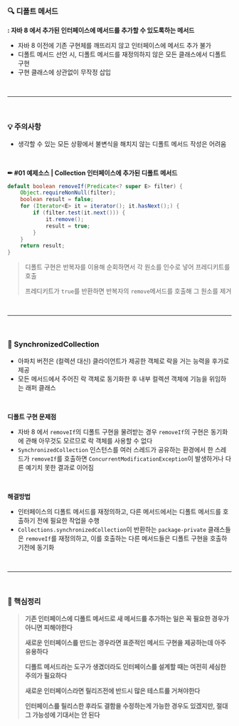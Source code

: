 ### 🔍 디폴트 메서드

**: 자바 8 에서 추가된 인터페이스에 메서드를 추가할 수 있도록하는 메서드**

- 자바 8 이전에 기존 구현체를 깨뜨리지 않고 인터페이스에 메서드 추가 불가
- 디폴트 메서드 선언 시, 디폴트 메서드를 재정의하지 않은 모든 클래스에서 디폴트 구현
- 구현 클래스에 상관없이 무작정 삽입

<br>

---

<br>

### 💡 주의사항

- 생각할 수 있는 모든 상황에서 불변식을 해치지 않는 디폴트 메서드 작성은 어려움

<br>

**✏ #01 예제소스 | Collection 인터페이스에 추가된 디폴트 메서드**

```java
default boolean removeIf(Predicate<? super E> filter) {
    Object.requireNonNull(filter);
    boolean result = false;
    for (Iterator<E> it = iterator(); it.hasNext();) {
        if (filter.test(it.next())) {
            it.remove();
            result = true;
        }
    }
    return result;
}
```

> 디폴트 구현은 반복자를 이용해 순회하면서 각 원소를 인수로 넣어 프레디키트를 호출
>
> 프레디키트가 `true`를 반환하면 반복자의 `remove`메서드를 호출해 그 원소를 제거

<br>

---

<br>

### 📘 SynchronizedCollection

- 아파치 버전은 (컬렉션 대신) 클라이언트가 제공한 객체로 락을 거는 능력을 후가로 제공
- 모든 메서드에서 주어진 락 객체로 동기화한 후 내부 컬렉션 객체에 기능을 위임하는 래퍼 클래스

<br>

**디폴트 구현 문제점**

- 자바 8 에서 `removeIf`의 디폴트 구현을 물려받는 경우 `removeIf`의 구현은 동기화에 관해 아무것도 모르므로 락 객체를 사용할 수 없다
- `SynchronizedCollection` 인스턴스를 여러 스레드가 공유하는 환경에서 한 스레드가 `removeIf`를 호출하면 `ConcurrentModificationException`이 발생하거나 다른 예기치 못한 결과로 이어짐

<br>

**해결방법**

- 인터페이스의 디폴트 메서드를 재정의하고, 다른 메서드에서는 디폴트 메서드를 호출하기 전에 필요한 작업을 수행
- `Collections.synchronizedCollection`이 반환하는 `package-private` 클래스들은 `removeIf`를 재정의하고, 이를 호출하는 다른 메서드들은 디폴트 구현을 호출하기전에 동기화

<br>

---

<br>

### 📌 핵심정리

> **기존 인터페이스에 디폴트 메서드로 새 메서드를 추가하는 일은 꼭 필요한 경우가 아니면 피해야한다**
>
> **새로운 인터페이스를 만드는 경우라면 표준적인 메서드 구현을 제공하는데 아주 유용하다**
>
> **디폴트 메서드라는 도구가 생겼더라도 인터페이스를 설계할 때는 여전히 세심한 주의가 필요하다**
>
> **새로운 인터페이스라면 릴리즈전에 반드시 많은 테스트를 거쳐야한다**
>
> **인터페이스를 릴리스한 후라도 결함을 수정하는게 가능한 경우도 있겠지만, 절대 그 가능성에 기대서는 안 된다**

<br>

